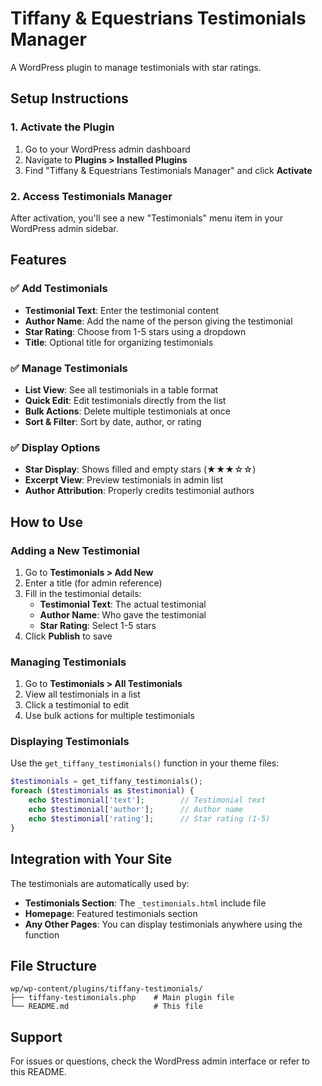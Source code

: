 # Tiffany & Equestrians Testimonials Manager

A WordPress plugin to manage testimonials with star ratings.

## Setup Instructions

### 1. Activate the Plugin

1. Go to your WordPress admin dashboard
2. Navigate to **Plugins > Installed Plugins**
3. Find "Tiffany & Equestrians Testimonials Manager" and click **Activate**

### 2. Access Testimonials Manager

After activation, you'll see a new "Testimonials" menu item in your WordPress admin sidebar.

## Features

### ✅ Add Testimonials
- **Testimonial Text**: Enter the testimonial content
- **Author Name**: Add the name of the person giving the testimonial
- **Star Rating**: Choose from 1-5 stars using a dropdown
- **Title**: Optional title for organizing testimonials

### ✅ Manage Testimonials
- **List View**: See all testimonials in a table format
- **Quick Edit**: Edit testimonials directly from the list
- **Bulk Actions**: Delete multiple testimonials at once
- **Sort & Filter**: Sort by date, author, or rating

### ✅ Display Options
- **Star Display**: Shows filled and empty stars (★★★☆☆)
- **Excerpt View**: Preview testimonials in admin list
- **Author Attribution**: Properly credits testimonial authors

## How to Use

### Adding a New Testimonial
1. Go to **Testimonials > Add New**
2. Enter a title (for admin reference)
3. Fill in the testimonial details:
   - **Testimonial Text**: The actual testimonial
   - **Author Name**: Who gave the testimonial
   - **Star Rating**: Select 1-5 stars
4. Click **Publish** to save

### Managing Testimonials
1. Go to **Testimonials > All Testimonials**
2. View all testimonials in a list
3. Click a testimonial to edit
4. Use bulk actions for multiple testimonials

### Displaying Testimonials

Use the `get_tiffany_testimonials()` function in your theme files:

```php
$testimonials = get_tiffany_testimonials();
foreach ($testimonials as $testimonial) {
    echo $testimonial['text'];        // Testimonial text
    echo $testimonial['author'];      // Author name
    echo $testimonial['rating'];      // Star rating (1-5)
}
```

## Integration with Your Site

The testimonials are automatically used by:
- **Testimonials Section**: The `_testimonials.html` include file
- **Homepage**: Featured testimonials section
- **Any Other Pages**: You can display testimonials anywhere using the function

## File Structure

```
wp/wp-content/plugins/tiffany-testimonials/
├── tiffany-testimonials.php    # Main plugin file
└── README.md                   # This file
```

## Support

For issues or questions, check the WordPress admin interface or refer to this README.